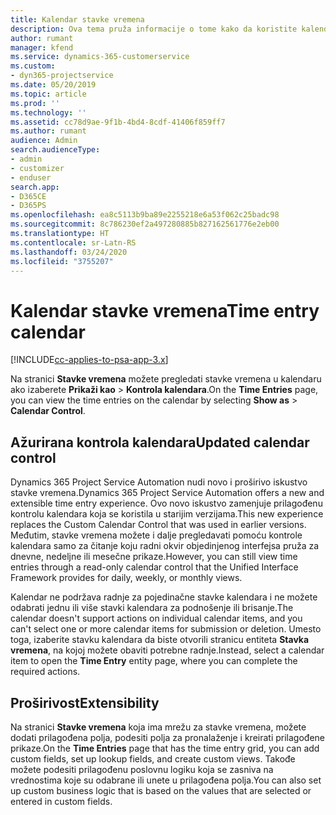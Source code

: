 ```yaml
---
title: Kalendar stavke vremena
description: Ova tema pruža informacije o tome kako da koristite kalendar stavke vremena.
author: rumant
manager: kfend
ms.service: dynamics-365-customerservice
ms.custom:
- dyn365-projectservice
ms.date: 05/20/2019
ms.topic: article
ms.prod: ''
ms.technology: ''
ms.assetid: cc78d9ae-9f1b-4bd4-8cdf-41406f859ff7
ms.author: rumant
audience: Admin
search.audienceType:
- admin
- customizer
- enduser
search.app:
- D365CE
- D365PS
ms.openlocfilehash: ea8c5113b9ba89e2255218e6a53f062c25badc98
ms.sourcegitcommit: 8c786230ef2a497280885b827162561776e2eb00
ms.translationtype: HT
ms.contentlocale: sr-Latn-RS
ms.lasthandoff: 03/24/2020
ms.locfileid: "3755207"
---
```

# <a name="time-entry-calendar"></a><span data-ttu-id="acd42-103">Kalendar stavke vremena</span><span class="sxs-lookup"><span data-stu-id="acd42-103">Time entry calendar</span></span>

[!INCLUDE[cc-applies-to-psa-app-3.x](../includes/cc-applies-to-psa-app-3x.md)]

<span data-ttu-id="acd42-104">Na stranici **Stavke vremena** možete pregledati stavke vremena u kalendaru ako izaberete **Prikaži kao** \> **Kontrola kalendara**.</span><span class="sxs-lookup"><span data-stu-id="acd42-104">On the **Time Entries** page, you can view the time entries on the calendar by selecting **Show as** \> **Calendar Control**.</span></span>

## <a name="updated-calendar-control"></a><span data-ttu-id="acd42-105">Ažurirana kontrola kalendara</span><span class="sxs-lookup"><span data-stu-id="acd42-105">Updated calendar control</span></span>

<span data-ttu-id="acd42-106">Dynamics 365 Project Service Automation nudi novo i proširivo iskustvo stavke vremena.</span><span class="sxs-lookup"><span data-stu-id="acd42-106">Dynamics 365 Project Service Automation offers a new and extensible time entry experience.</span></span> <span data-ttu-id="acd42-107">Ovo novo iskustvo zamenjuje prilagođenu kontrolu kalendara koja se koristila u starijim verzijama.</span><span class="sxs-lookup"><span data-stu-id="acd42-107">This new experience replaces the Custom Calendar Control that was used in earlier versions.</span></span> <span data-ttu-id="acd42-108">Međutim, stavke vremena možete i dalje pregledavati pomoću kontrole kalendara samo za čitanje koju radni okvir objedinjenog interfejsa pruža za dnevne, nedeljne ili mesečne prikaze.</span><span class="sxs-lookup"><span data-stu-id="acd42-108">However, you can still view time entries through a read-only calendar control that the Unified Interface Framework provides for daily, weekly, or monthly views.</span></span>

<span data-ttu-id="acd42-109">Kalendar ne podržava radnje za pojedinačne stavke kalendara i ne možete odabrati jednu ili više stavki kalendara za podnošenje ili brisanje.</span><span class="sxs-lookup"><span data-stu-id="acd42-109">The calendar doesn't support actions on individual calendar items, and you can't select one or more calendar items for submission or deletion.</span></span> <span data-ttu-id="acd42-110">Umesto toga, izaberite stavku kalendara da biste otvorili stranicu entiteta **Stavka vremena**, na kojoj možete obaviti potrebne radnje.</span><span class="sxs-lookup"><span data-stu-id="acd42-110">Instead, select a calendar item to open the **Time Entry** entity page, where you can complete the required actions.</span></span>

## <a name="extensibility"></a><span data-ttu-id="acd42-111">Proširivost</span><span class="sxs-lookup"><span data-stu-id="acd42-111">Extensibility</span></span>

<span data-ttu-id="acd42-112">Na stranici **Stavke vremena** koja ima mrežu za stavke vremena, možete dodati prilagođena polja, podesiti polja za pronalaženje i kreirati prilagođene prikaze.</span><span class="sxs-lookup"><span data-stu-id="acd42-112">On the **Time Entries** page that has the time entry grid, you can add custom fields, set up lookup fields, and create custom views.</span></span> <span data-ttu-id="acd42-113">Takođe možete podesiti prilagođenu poslovnu logiku koja se zasniva na vrednostima koje su odabrane ili unete u prilagođena polja.</span><span class="sxs-lookup"><span data-stu-id="acd42-113">You can also set up custom business logic that is based on the values that are selected or entered in custom fields.</span></span>
